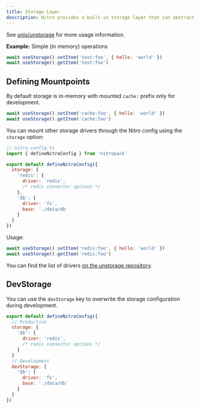 ```yaml
---
title: Storage Layer
description: Nitro provides a built-in storage layer that can abstract filesystem or database or any other data source.
---
```


See [unjs/unstorage](https://github.com/unjs/unstorage) for more usage information.

**Example:** Simple (in memory) operations

```js
await useStorage().setItem('test:foo', { hello: 'world' })
await useStorage().getItem('test:foo')
```

## Defining Mountpoints

By default storage is in-memory with mounted `cache:` prefix only for development.

```js
await useStorage().setItem('cache:foo', { hello: 'world' })
await useStorage().getItem('cache:foo')
```

You can mount other storage drivers through the Nitro config using the `storage` option:

```js
// nitro.config.ts
import { defineNitroConfig } from 'nitropack'

export default defineNitroConfig({
  storage: {
    'redis': {
      driver: 'redis',
      /* redis connector options */
    },
    'db': {
      driver: 'fs',
      base: './data/db'
    }
  }
})
```

Usage:

```js
await useStorage().setItem('redis:foo', { hello: 'world' })
await useStorage().getItem('redis:foo')
```

You can find the list of drivers [on the unstorage repository](https://github.com/unjs/unstorage#drivers).

## DevStorage

You can use the `devStorage` key to overwrite the storage configuration during development.

```js
export default defineNitroConfig({
  // Production
  storage: {
    'db': {
      driver: 'redis',
      /* redis connector options */
    }
  }
  // Development
  devStorage: {
    'db': {
      driver: 'fs',
      base: './data/db'
    }
  }
})
```
